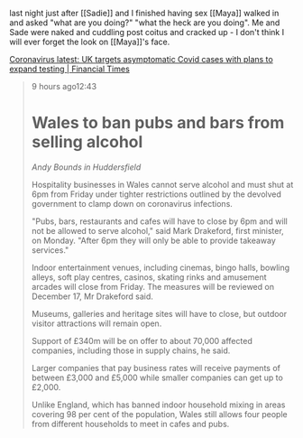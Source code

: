 last night just after [[Sadie]] and I finished having sex [[Maya]] walked in and asked "what are you doing?" "what the heck are you doing".  Me and Sade were naked and cuddling post coitus and cracked up - I don't think I will ever forget the look on [[Maya]]'s face. 

[Coronavirus latest: UK targets asymptomatic Covid cases with plans to expand testing | Financial Times](https://www.ft.com/content/36ccbc6c-eaa3-35f0-81f6-649c492b0881?emailId=5fc532c1bd396400049f715f&segmentId=2785c52b-1c00-edaa-29be-7452cf90b5a2#post-57822)

> 9 hours ago12:43
> 
> # Wales to ban pubs and bars from selling alcohol
> 
> _Andy Bounds in Huddersfield_
> 
> Hospitality businesses in Wales cannot serve alcohol and must shut at 6pm from Friday under tighter restrictions outlined by the devolved government to clamp down on coronavirus infections.
> 
> "Pubs, bars, restaurants and cafes will have to close by 6pm and will not be allowed to serve alcohol," said Mark Drakeford, first minister, on Monday. "After 6pm they will only be able to provide takeaway services."
> 
> Indoor entertainment venues, including cinemas, bingo halls, bowling alleys, soft play centres, casinos, skating rinks and amusement arcades will close from Friday. The measures will be reviewed on December 17, Mr Drakeford said.
> 
> Museums, galleries and heritage sites will have to close, but outdoor visitor attractions will remain open.
> 
> Support of £340m will be on offer to about 70,000 affected companies, including those in supply chains, he said.
> 
> Larger companies that pay business rates will receive payments of between £3,000 and £5,000 while smaller companies can get up to £2,000.
> 
> Unlike England, which has banned indoor household mixing in areas covering 98 per cent of the population, Wales still allows four people from different households to meet in cafes and pubs.


